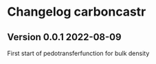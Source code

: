 # Changelog carboncastr

## Version 0.0.1  2022-08-09
First start of pedotransferfunction for bulk density
